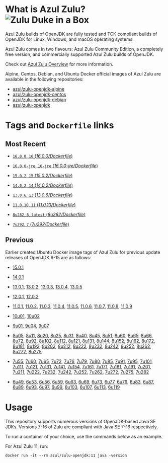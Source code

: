 What is Azul Zulu? ![Zulu Duke in a Box][1]
======================================

Azul Zulu builds of OpenJDK are fully tested and TCK compliant builds of OpenJDK for Linux, Windows, and macOS operating systems.

Azul Zulu comes in two flavours: Azul Zulu Community Edition, a completely free version, and commercially supported Azul Zulu builds of OpenJDK.

Check out [Azul Zulu Overview][3] for more information.

Alpine, Centos, Debian, and Ubuntu Docker official images of Azul Zulu are available in the following repositories:

  * [azul/zulu-openjdk-alpine][4]
  * [azul/zulu-openjdk-centos][5]
  * [azul/zulu-openjdk-debian][6]
  * [azul/zulu-openjdk][7]

Tags and `Dockerfile` links
===========================

Most Recent
-----------

 * [`16.0.0`, `16` (*16.0.0/Dockerfile*)][120]

 * [`16.0.0-jre`, `16-jre` (*16.0.0-jre/Dockerfile*)][121]

 * [`15.0.2`, `15` (*15.0.2/Dockerfile*)][118]
 
 * [`14.0.2`, `14` (*14.0.2/Dockerfile*)][117]

 * [`13.0.6`, `13` (*13.0.6/Dockerfile*)][115]

 * [`11.0.10`, `11` (*11.0.10/Dockerfile*)][107]

 * [`8u282`, `8`, `latest` (*8u282/Dockerfile*)][92]

 * [`7u292`, `7` (*7u292/Dockerfile*)][59]

Previous
--------

Earlier created Ubuntu Docker image tags of Azul Zulu for previous update releases of OpenJDK 6-15 are as follows:
* [15.0.1][118]

* [14.0.1][116]

* [13.0.1][110], [13.0.2][111], [13.0.3][112], [13.0.4][113], [13.0.5][114]

* [12.0.1][108], [12.0.2][109]

* [11.0.1][98], [11.0.2][99], [11.0.3][100], [11.0.4][101], [11.0.5][102], [11.0.6][103], [11.0.7][104], [11.0.8][105], [11.0.9][106]

* [10u01][96], [10u02][97]

* [9u01][93], [9u04][94], [9u07][95]

* [8u05][60], [8u11][61], [8u20][62], [8u25][63], [8u31][64], [8u40][65], [8u45][66], [8u51][67], [8u60][68], [8u65][69], [8u66][70], [8u72][71], [8u92][72], [8u102][73], [8u112][74], [8u121][75], [8u131][76], [8u144][77], [8u152][78], [8u162][79], [8u172][80], [8u181][81], [8u192][82], [8u202][83], [8u212][84], [8u222][85], [8u232][86], [8u242][87], [8u252][88], [8u262][89], [8u272][90], [8u275][91]

* [7u55][29], [7u60][30], [7u65][31], [7u72][32], [7u76][33], [7u79][34], [7u80][35], [7u85][36], [7u91][37], [7u95][38], [7u101][39], [7u111][40], [7u121][41], [7u131][42], [7u141][43], [7u154][44], [7u161][45], [7u171][46], [7u181][47], [7u191][48], [7u201][49], [7u211][50], [7u222][51], [7u232][52], [7u242][53], [7u252][54], [7u262][55], [7u272][56], [7u275][57], [7u282][58]

* [6u49][10], [6u53][11], [6u56][12], [6u59][13], [6u63][14], [6u69][15], [6u73][16], [6u77][17], [6u79][18], [6u83][19], [6u87][20], [6u89][21], [6u93][22], [6u97][23], [6u99][24], [6u103][25], [6u107][26], [6u113][27], [6u119][28]

Usage
=====

This repository supports numerous versions of OpenJDK-based Java SE JDKs. Versions 7-16 of Zulu are compliant with Java SE 7-16 respectively.

To run a container of your choice, use the commands below as an example.

For Azul Zulu 11, run:

    docker run -it --rm azul/zulu-openjdk:11 java -version

  [1]: https://www.azul.com/files/ZuluDocker60.gif
  [2]: https://www.azul.com/
  [3]: https://www.azul.com/products/zulu-community/
  [4]: https://hub.docker.com/r/azul/zulu-openjdk-alpine
  [5]: https://hub.docker.com/r/azul/zulu-openjdk-centos
  [6]: https://hub.docker.com/r/azul/zulu-openjdk-debian
  [7]: https://hub.docker.com/r/azul/zulu-openjdk

  [10]: https://github.com/zulu-openjdk/zulu-openjdk/blob/master/6u49-6.4.0.6/Dockerfile
  [11]: https://github.com/zulu-openjdk/zulu-openjdk/blob/master/6u53-6.5.0.2/Dockerfile
  [12]: https://github.com/zulu-openjdk/zulu-openjdk/blob/master/6u56-6.6.0.1/Dockerfile
  [13]: https://github.com/zulu-openjdk/zulu-openjdk/blob/master/6u59-6.7.0.2/Dockerfile
  [14]: https://github.com/zulu-openjdk/zulu-openjdk/blob/master/6u63-6.8.0.1/Dockerfile
  [15]: https://github.com/zulu-openjdk/zulu-openjdk/blob/master/6u69-6.9.0.3/Dockerfile
  [16]: https://github.com/zulu-openjdk/zulu-openjdk/blob/master/6u73-6.10.0.3/Dockerfile
  [17]: https://github.com/zulu-openjdk/zulu-openjdk/blob/master/6u77-6.11.0.2/Dockerfile
  [18]: https://github.com/zulu-openjdk/zulu-openjdk/blob/master/6u79-6.12.0.2/Dockerfile
  [19]: https://github.com/zulu-openjdk/zulu-openjdk/blob/master/6u83-6.13.0.3/Dockerfile
  [20]: https://github.com/zulu-openjdk/zulu-openjdk/blob/master/6u87-6.14.0.1/Dockerfile
  [21]: https://github.com/zulu-openjdk/zulu-openjdk/blob/master/6u89-6.15.0.1/Dockerfile
  [22]: https://github.com/zulu-openjdk/zulu-openjdk/blob/master/6u93-6.16.0.1/Dockerfile
  [23]: https://github.com/zulu-openjdk/zulu-openjdk/blob/master/6u97-6.17.0.1/Dockerfile
  [24]: https://github.com/zulu-openjdk/zulu-openjdk/blob/master/6u99-6.18.0.3/Dockerfile
  [25]: https://github.com/zulu-openjdk/zulu-openjdk/blob/master/6u103-6.19.0.1/Dockerfile
  [26]: https://github.com/zulu-openjdk/zulu-openjdk/blob/master/6u107-6.20.0.1/Dockerfile
  [27]: https://github.com/zulu-openjdk/zulu-openjdk/blob/master/6u113-6.21.0.3/Dockerfile
  [28]: https://github.com/zulu-openjdk/zulu-openjdk/blob/master/6u119-6.22.0.3/Dockerfile
  [29]: https://github.com/zulu-openjdk/zulu-openjdk/blob/master/7u55-7.4.0.5/Dockerfile
  [30]: https://github.com/zulu-openjdk/zulu-openjdk/blob/master/7u60-7.5.0.1/Dockerfile
  [31]: https://github.com/zulu-openjdk/zulu-openjdk/blob/master/7u65-7.6.0.1/Dockerfile
  [32]: https://github.com/zulu-openjdk/zulu-openjdk/blob/master/7u72-7.7.0.1/Dockerfile
  [33]: https://github.com/zulu-openjdk/zulu-openjdk/blob/master/7u76-7.8.0.3/Dockerfile
  [34]: https://github.com/zulu-openjdk/zulu-openjdk/blob/master/7u79-7.9.0.2/Dockerfile
  [35]: https://github.com/zulu-openjdk/zulu-openjdk/blob/master/7u80-7.10.0.1/Dockerfile
  [36]: https://github.com/zulu-openjdk/zulu-openjdk/blob/master/7u85-7.11.0.3/Dockerfile
  [37]: https://github.com/zulu-openjdk/zulu-openjdk/blob/master/7u91-7.12.0.3/Dockerfile
  [38]: https://github.com/zulu-openjdk/zulu-openjdk/blob/master/7u95-7.13.0.1/Dockerfile
  [39]: https://github.com/zulu-openjdk/zulu-openjdk/blob/master/7u101-7.14.0.5/Dockerfile
  [40]: https://github.com/zulu-openjdk/zulu-openjdk/blob/master/7u111-7.15.0.1/Dockerfile
  [41]: https://github.com/zulu-openjdk/zulu-openjdk/blob/master/7u121-7.16.0.1/Dockerfile
  [42]: https://github.com/zulu-openjdk/zulu-openjdk/blob/master/7u131-7.17.0.5/Dockerfile
  [43]: https://github.com/zulu-openjdk/zulu-openjdk/blob/master/7u141-7.18.0.3/Dockerfile
  [44]: https://github.com/zulu-openjdk/zulu-openjdk/blob/master/7u154-7.20.0.3/Dockerfile
  [45]: https://github.com/zulu-openjdk/zulu-openjdk/blob/master/7u161-7.21.0.3/Dockerfile
  [46]: https://github.com/zulu-openjdk/zulu-openjdk/blob/master/7u171-7.22.0.3/Dockerfile
  [47]: https://github.com/zulu-openjdk/zulu-openjdk/blob/master/7u181-7.23.0.1/Dockerfile
  [48]: https://github.com/zulu-openjdk/zulu-openjdk/blob/master/7u191-7.24.0.1/Dockerfile
  [49]: https://github.com/zulu-openjdk/zulu-openjdk/blob/master/7u201-7.25.0.5/Dockerfile
  [50]: https://github.com/zulu-openjdk/zulu-openjdk/blob/master/7u211-7.27.0.1/Dockerfile
  [51]: https://github.com/zulu-openjdk/zulu-openjdk/blob/master/7u222-7.29.0.5/Dockerfile
  [52]: https://github.com/zulu-openjdk/zulu-openjdk/blob/master/7u232-7.31.0.5/Dockerfile
  [53]: https://github.com/zulu-openjdk/zulu-openjdk/blob/master/7u242-7.34.0.5/Dockerfile
  [54]: https://github.com/zulu-openjdk/zulu-openjdk/blob/master/7u252-7.36.0.5/Dockerfile
  [55]: https://github.com/zulu-openjdk/zulu-openjdk/blob/master/7u262-7.38.0.11/Dockerfile
  [56]: https://github.com/zulu-openjdk/zulu-openjdk/blob/master/7u272-7.40.0.15/Dockerfile
  [57]: https://github.com/zulu-openjdk/zulu-openjdk/blob/master/7u282-7.42.0.13/Dockerfile
  [58]: https://github.com/zulu-openjdk/zulu-openjdk/blob/master/7u285-7.42.0.51/Dockerfile
  [59]: https://github.com/zulu-openjdk/zulu-openjdk/blob/master/7u292-7.44.0.11/Dockerfile
  [60]: https://github.com/zulu-openjdk/zulu-openjdk/blob/master/8u05-8.1.0.6/Dockerfile
  [61]: https://github.com/zulu-openjdk/zulu-openjdk/blob/master/8u11-8.2.0.1/Dockerfile
  [62]: https://github.com/zulu-openjdk/zulu-openjdk/blob/master/8u20-8.3.0.1/Dockerfile
  [63]: https://github.com/zulu-openjdk/zulu-openjdk/blob/master/8u25-8.4.0.1/Dockerfile
  [64]: https://github.com/zulu-openjdk/zulu-openjdk/blob/master/8u31-8.5.0.1/Dockerfile
  [65]: https://github.com/zulu-openjdk/zulu-openjdk/blob/master/8u40-8.6.0.1/Dockerfile
  [66]: https://github.com/zulu-openjdk/zulu-openjdk/blob/master/8u45-8.7.0.5/Dockerfile
  [67]: https://github.com/zulu-openjdk/zulu-openjdk/blob/master/8u51-8.8.0.3/Dockerfile
  [68]: https://github.com/zulu-openjdk/zulu-openjdk/blob/master/8u60-8.9.0.4/Dockerfile
  [69]: https://github.com/zulu-openjdk/zulu-openjdk/blob/master/8u65-8.10.0.1/Dockerfile
  [70]: https://github.com/zulu-openjdk/zulu-openjdk/blob/master/8u66-8.11.0.1/Dockerfile
  [71]: https://github.com/zulu-openjdk/zulu-openjdk/blob/master/8u72-8.13.0.5/Dockerfile
  [72]: https://github.com/zulu-openjdk/zulu-openjdk/blob/master/8u92-8.15.0.1/Dockerfile
  [73]: https://github.com/zulu-openjdk/zulu-openjdk/blob/master/8u102-8.17.0.3/Dockerfile
  [74]: https://github.com/zulu-openjdk/zulu-openjdk/blob/master/8u112-8.19.0.1/Dockerfile
  [75]: https://github.com/zulu-openjdk/zulu-openjdk/blob/master/8u121-8.20.0.5/Dockerfile
  [76]: https://github.com/zulu-openjdk/zulu-openjdk/blob/master/8u131-8.21.0.1/Dockerfile
  [77]: https://github.com/zulu-openjdk/zulu-openjdk/blob/master/8u144-8.23.0.3/Dockerfile
  [78]: https://github.com/zulu-openjdk/zulu-openjdk/blob/master/8u152-8.25.0.1/Dockerfile
  [79]: https://github.com/zulu-openjdk/zulu-openjdk/blob/master/8u162-8.27.0.7/Dockerfile
  [80]: https://github.com/zulu-openjdk/zulu-openjdk/blob/master/8u172-8.30.0.1/Dockerfile
  [81]: https://github.com/zulu-openjdk/zulu-openjdk/blob/master/8u181-8.31.0.1/Dockerfile
  [82]: https://github.com/zulu-openjdk/zulu-openjdk/blob/master/8u192-8.33.0.1/Dockerfile
  [83]: https://github.com/zulu-openjdk/zulu-openjdk/blob/master/8u202-8.36.0.1/Dockerfile
  [84]: https://github.com/zulu-openjdk/zulu-openjdk/blob/master/8u212-8.38.0.13/Dockerfile
  [85]: https://github.com/zulu-openjdk/zulu-openjdk/blob/master/8u222-8.40.0.25/Dockerfile
  [86]: https://github.com/zulu-openjdk/zulu-openjdk/blob/master/8u232-8.42.0.23/Dockerfile
  [87]: https://github.com/zulu-openjdk/zulu-openjdk/blob/master/8u242-8.44.0.11/Dockerfile
  [88]: https://github.com/zulu-openjdk/zulu-openjdk/blob/master/8u252-8.46.0.19/Dockerfile
  [89]: https://github.com/zulu-openjdk/zulu-openjdk/blob/master/8u262-8.48.0.51/Dockerfile
  [90]: https://github.com/zulu-openjdk/zulu-openjdk/blob/master/8u272-8.50.0.21/Dockerfile
  [91]: https://github.com/zulu-openjdk/zulu-openjdk/blob/master/8u275-8.50.0.53/Dockerfile
  [92]: https://github.com/zulu-openjdk/zulu-openjdk/blob/master/8u282-8.52.0.23/Dockerfile
  [93]: https://github.com/zulu-openjdk/zulu-openjdk/blob/master/9u01-9.0.1.3/Dockerfile
  [94]: https://github.com/zulu-openjdk/zulu-openjdk/blob/master/9u04-9.0.4.1/Dockerfile
  [95]: https://github.com/zulu-openjdk/zulu-openjdk/blob/master/9u07-9.0.7.1/Dockerfile
  [96]: https://github.com/zulu-openjdk/zulu-openjdk/blob/master/10u01-10.2/Dockerfile
  [97]: https://github.com/zulu-openjdk/zulu-openjdk/blob/master/10u02-10.3/Dockerfile
  [98]: https://github.com/zulu-openjdk/zulu-openjdk/blob/master/11.0.1-11.2/Dockerfile
  [99]: https://github.com/zulu-openjdk/zulu-openjdk/blob/master/11.0.2-11.29/Dockerfile
  [100]: https://github.com/zulu-openjdk/zulu-openjdk/blob/master/11.0.3-11.31/Dockerfile
  [101]: https://github.com/zulu-openjdk/zulu-openjdk/blob/master/11.0.4-11.33/Dockerfile
  [102]: https://github.com/zulu-openjdk/zulu-openjdk/blob/master/11.0.5-11.35/Dockerfile
  [103]: https://github.com/zulu-openjdk/zulu-openjdk/blob/master/11.0.6-11.37/Dockerfile
  [104]: https://github.com/zulu-openjdk/zulu-openjdk/blob/master/11.0.7-11.39.15/Dockerfile
  [105]: https://github.com/zulu-openjdk/zulu-openjdk/blob/master/11.0.8-11.41.23/Dockerfile
  [106]: https://github.com/zulu-openjdk/zulu-openjdk/blob/master/11.0.9-11.43.21/Dockerfile
  [107]: https://github.com/zulu-openjdk/zulu-openjdk/blob/master/11.0.10-11.45.27/Dockerfile
  [108]: https://github.com/zulu-openjdk/zulu-openjdk/blob/master/12.0.1-12.2/Dockerfile
  [109]: https://github.com/zulu-openjdk/zulu-openjdk/blob/master/12.0.2-12.3/Dockerfile
  [110]: https://github.com/zulu-openjdk/zulu-openjdk/blob/master/13.0.1-13.28/Dockerfile
  [111]: https://github.com/zulu-openjdk/zulu-openjdk/blob/master/13.0.2-13.29/Dockerfile
  [112]: https://github.com/zulu-openjdk/zulu-openjdk/blob/master/13.0.3-13.31.11/Dockerfile
  [113]: https://github.com/zulu-openjdk/zulu-openjdk/blob/master/13.0.4-13.33.25/Dockerfile
  [114]: https://github.com/zulu-openjdk/zulu-openjdk/blob/master/13.0.5-13.35.17/Dockerfile
  [115]: https://github.com/zulu-openjdk/zulu-openjdk/blob/master/13.0.6-13.37.21/Dockerfile
  [116]: https://github.com/zulu-openjdk/zulu-openjdk/blob/master/14.0.1-14.28.21/Dockerfile
  [117]: https://github.com/zulu-openjdk/zulu-openjdk/blob/master/14.0.2-14.29.23/Dockerfile
  [118]: https://github.com/zulu-openjdk/zulu-openjdk/blob/master/15.0.1-15.28.51/Dockerfile
  [119]: https://github.com/zulu-openjdk/zulu-openjdk/blob/master/15.0.2-15.29.15/Dockerfile
  [120]: https://github.com/zulu-openjdk/zulu-openjdk/blob/master/16.0.0-16.28.11/Dockerfile
  [121]: https://github.com/zulu-openjdk/zulu-openjdk/blob/master/16.0.0-16.28.11-jre/Dockerfile